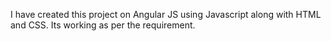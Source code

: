 I have created this project on Angular JS using Javascript along with HTML and CSS.
Its working as per the requirement.
